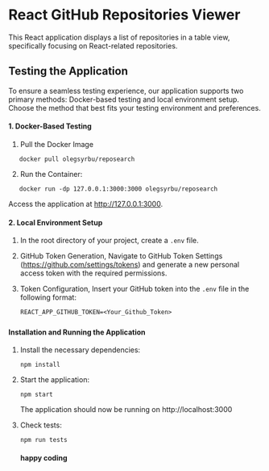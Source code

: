 # React GitHub Repositories Viewer

This React application displays a list of repositories in a table view, specifically focusing on React-related repositories.

## Testing the Application

To ensure a seamless testing experience, our application supports two primary methods: Docker-based testing and local environment setup. Choose the method that best fits your testing environment and preferences.

#### 1. Docker-Based Testing

1. Pull the Docker Image

```
   docker pull olegsyrbu/reposearch
```

2. Run the Container:

```
   docker run -dp 127.0.0.1:3000:3000 olegsyrbu/reposearch
```

Access the application at http://127.0.0.1:3000.

#### 2. Local Environment Setup

1. In the root directory of your project, create a `.env` file.

2. GitHub Token Generation, Navigate to GitHub Token Settings (https://github.com/settings/tokens) and generate a new personal access token with the required permissions.

3. Token Configuration, Insert your GitHub token into the `.env` file in the following format:

   ```
   REACT_APP_GITHUB_TOKEN=<Your_Github_Token>
   ```

#####

#### Installation and Running the Application

1. Install the necessary dependencies:

   ```
   npm install
   ```

2. Start the application:

   ```
   npm start
   ```

   The application should now be running on http://localhost:3000

3. Check tests:

   ```
   npm run tests
   ```

   #### happy coding
